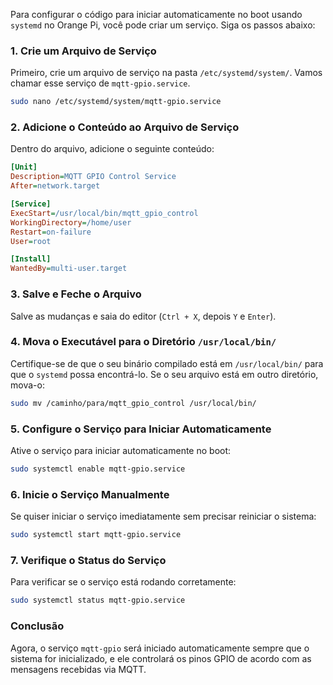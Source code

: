 Para configurar o código para iniciar automaticamente no boot usando `systemd` no Orange Pi, você pode criar um serviço. Siga os passos abaixo:

### 1. Crie um Arquivo de Serviço

Primeiro, crie um arquivo de serviço na pasta `/etc/systemd/system/`. Vamos chamar esse serviço de `mqtt-gpio.service`.

```bash
sudo nano /etc/systemd/system/mqtt-gpio.service
```

### 2. Adicione o Conteúdo ao Arquivo de Serviço

Dentro do arquivo, adicione o seguinte conteúdo:

```ini
[Unit]
Description=MQTT GPIO Control Service
After=network.target

[Service]
ExecStart=/usr/local/bin/mqtt_gpio_control
WorkingDirectory=/home/user
Restart=on-failure
User=root

[Install]
WantedBy=multi-user.target
```

### 3. Salve e Feche o Arquivo

Salve as mudanças e saia do editor (`Ctrl + X`, depois `Y` e `Enter`).

### 4. Mova o Executável para o Diretório `/usr/local/bin/`

Certifique-se de que o seu binário compilado está em `/usr/local/bin/` para que o `systemd` possa encontrá-lo. Se o seu arquivo está em outro diretório, mova-o:

```bash
sudo mv /caminho/para/mqtt_gpio_control /usr/local/bin/
```

### 5. Configure o Serviço para Iniciar Automaticamente

Ative o serviço para iniciar automaticamente no boot:

```bash
sudo systemctl enable mqtt-gpio.service
```

### 6. Inicie o Serviço Manualmente

Se quiser iniciar o serviço imediatamente sem precisar reiniciar o sistema:

```bash
sudo systemctl start mqtt-gpio.service
```

### 7. Verifique o Status do Serviço

Para verificar se o serviço está rodando corretamente:

```bash
sudo systemctl status mqtt-gpio.service
```

### Conclusão

Agora, o serviço `mqtt-gpio` será iniciado automaticamente sempre que o sistema for inicializado, e ele controlará os pinos GPIO de acordo com as mensagens recebidas via MQTT.